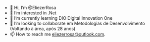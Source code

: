 - 👋 Hi, I’m @EliezerRosa
- 👀 I’m interested in .Net
- 🌱 I’m currently learning DIO Digital Innovation One
- 💞️ I’m looking to collaborate em Metodologias de Desenvolvimento (Voltando à área, após 28 anos)
- 📫 How to reach me eliezerrosa@outlook.com.

<!---
EliezerRosa/EliezerRosa is a ✨ special ✨ repository because its `README.md` (this file) appears on your GitHub profile.
You can click the Preview link to take a look at your changes.
--->
